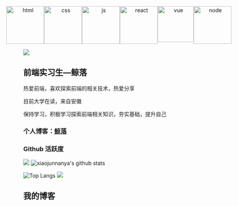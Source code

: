 <!-- gif -->
<div style='display:flex;justify-content: center;' align="center">
  <img alt="html" height="100" width="100" src="https://cdn.jsdelivr.net/gh/sun0225SUN/sun0225SUN/assets/images/html.webp">
  <img alt="css" height="100" width="100" src="https://cdn.jsdelivr.net/gh/sun0225SUN/sun0225SUN/assets/images/cssgif.webp">
  <img alt="js" height="100" width="100" src="https://cdn.jsdelivr.net/gh/sun0225SUN/sun0225SUN/assets/images/js.webp">
  <img alt="react" height="100" width="100" src="https://cdn.jsdelivr.net/gh/sun0225SUN/sun0225SUN/assets/images/react.webp">
  <img alt="vue" height="95" width="95" src="https://cdn.jsdelivr.net/gh/sun0225SUN/sun0225SUN/assets/images/vue.webp">
  <img alt="node" height="100" width="100" src="https://media.giphy.com/media/kdFc8fubgS31b8DsVu/giphy.gif">
</div>

<!-- just img 图片 -->
<img src="https://cdn.jsdelivr.net/gh/sun0225SUN/sun0225SUN/assets/images/icon.png" /></div>

## 前端实习生—鲸落

热爱前端，喜欢探索前端的相关技术，热爱分享

目前大学在读，来自安徽

保持学习，积极学习探索前端相关知识，夯实基础，提升自己

### **个人博客：**<a href="http://www.xiaojunnan.cn/">鲸落</a>


### Github 活跃度

[![](https://activity-graph.herokuapp.com/graph?username=xiaojunnanya&theme=dracula)](https://github.com/ashutosh00710/github-readme-activity-graph)
![xiaojunnanya's github stats](https://github-readme-stats.vercel.app/api?username=xiaojunnanya&show_icons=true&theme=vue)

![Top Langs](https://github-readme-stats.vercel.app/api/top-langs/?username=xiaojunnanya&langs_count=6)
![](https://github-readme-stats.vercel.app/api/top-langs/?username=xiaojunnanya&layout=compact&langs_count=6)

## 我的博客
<!-- BLOG-POST-LIST:START -->
<!-- BLOG-POST-LIST:END -->
